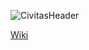 ![CivitasHeader](https://i.postimg.cc/7YjF7h6Y/banner.png)

[Wiki](https://github.com/Ethenski/Civitas/wiki)
